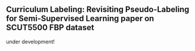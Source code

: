 ## Curriculum Labeling: Revisiting Pseudo-Labeling for Semi-Supervised Learning paper on SCUT5500 FBP dataset
under development!
